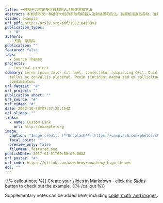 ```yaml
---
title: 一种基于力控的多阶段机器人注射装置和方法
abstract: 本发明涉及一种基于力控的多阶段机器人注射装置和方法，装置包括直线导轨、注射针管、针管固定枕、钳制器和电动推杆，电动推杆内置力传感器，多阶段机器人注射装置还包括壳体、导轨连接板、第一电机、轴座安装板、轴座、光轴和轴座连接台，导轨连接板位于壳体内，第一电机和光轴均连接壳体，第一电机的输出轴连接轴座安装板，轴座分别连接光轴和轴座连接台，轴座安装板和轴座连接台分别连接导轨连接板的两端；导轨连接板设有同步带机构，直线导轨通过轴承连接板连接同步带机构的轴承。与现有技术相比，本发明提高了注射器械的自由度；同时，该力控注射机器人集排气、注射、拔针等功能于一体，有效地解决了医学注射中无人注射的难题。
slides: example
url_pdf: http://arxiv.org/pdf/1512.04133v1
publication_types:
  - "8"
authors:
  - 齐鹏，李昊洋
publication: ""
featured: false
tags:
  - Source Themes
projects:
  - internal-project
summary: Lorem ipsum dolor sit amet, consectetur adipiscing elit. Duis posuere
  tellus ac convallis placerat. Proin tincidunt magna sed ex sollicitudin
  condimentum.
url_dataset: "#"
url_project: ""
publication_short: ""
url_source: "#"
url_video: "#"
date: 2022-10-28T07:37:28.154Z
url_slides: ""
links:
  - name: Custom Link
    url: http://example.org
image:
  caption: "Image credit: [**Unsplash**](https://unsplash.com/photos/s9CC2SKySJM)"
  focal_point: ""
  preview_only: false
  filename: featured.png
publishDate: 2017-01-01T00:00:00.000Z
url_poster: "#"
url_code: https://github.com/wowchemy/wowchemy-hugo-themes
doi: ""
---
```


{{% callout note %}}
Create your slides in Markdown - click the *Slides* button to check out the example.
{{% /callout %}}

Supplementary notes can be added here, including [code, math, and images](https://wowchemy.com/docs/writing-markdown-latex/).
